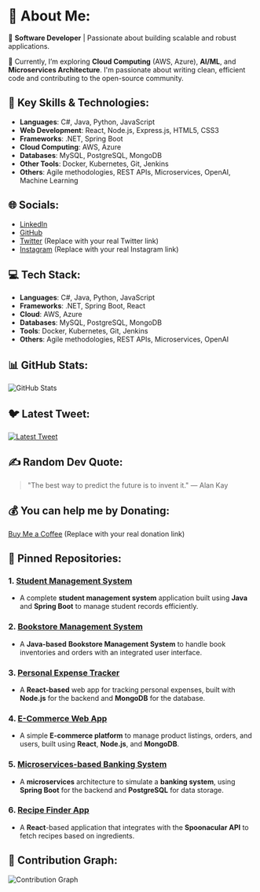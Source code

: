 # 💫 About Me:
🔭 **Software Developer** | Passionate about building scalable and robust applications.

🌱 Currently, I’m exploring **Cloud Computing** (AWS, Azure), **AI/ML**, and **Microservices Architecture**. I'm passionate about writing clean, efficient code and contributing to the open-source community.

## 🔹 Key Skills & Technologies:
- **Languages**: C#, Java, Python, JavaScript
- **Web Development**: React, Node.js, Express.js, HTML5, CSS3
- **Frameworks**: .NET, Spring Boot
- **Cloud Computing**: AWS, Azure
- **Databases**: MySQL, PostgreSQL, MongoDB
- **Other Tools**: Docker, Kubernetes, Git, Jenkins
- **Others**: Agile methodologies, REST APIs, Microservices, OpenAI, Machine Learning

## 🌐 Socials:
- [LinkedIn](https://in.linkedin.com/in/pragnya-sahoo-603951174)
- [GitHub](https://github.com/pragnyasahoo)
- [Twitter](https://twitter.com/yourusername) (Replace with your real Twitter link)
- [Instagram](https://www.instagram.com/yourusername) (Replace with your real Instagram link)

## 💻 Tech Stack:
- **Languages**: C#, Java, Python, JavaScript
- **Frameworks**: .NET, Spring Boot, React
- **Cloud**: AWS, Azure
- **Databases**: MySQL, PostgreSQL, MongoDB
- **Tools**: Docker, Kubernetes, Git, Jenkins
- **Others**: Agile methodologies, REST APIs, Microservices, OpenAI

## 📊 GitHub Stats:
![GitHub Stats](https://github-readme-stats.vercel.app/api?username=pragnyasahoo&show_icons=true&hide_title=true)

## 🐦 Latest Tweet:
[![Latest Tweet](https://github-readme-twitter.goharsha.in/api?id=yourusername)](https://twitter.com/yourusername)

## ✍️ Random Dev Quote:
> "The best way to predict the future is to invent it." — Alan Kay

## 💰 You can help me by Donating:
[Buy Me a Coffee](https://www.buymeacoffee.com/yourusername) (Replace with your real donation link)

## 📂 Pinned Repositories:
### 1. [**Student Management System**](https://github.com/pragnyasahoo/student-management-system)
   - A complete **student management system** application built using **Java** and **Spring Boot** to manage student records efficiently.

### 2. [**Bookstore Management System**](https://github.com/pragnyasahoo/bookstore-management-system)
   - A **Java-based** **Bookstore Management System** to handle book inventories and orders with an integrated user interface.

### 3. [**Personal Expense Tracker**](https://github.com/pragnyasahoo/personal-expense-tracker)
   - A **React-based** web app for tracking personal expenses, built with **Node.js** for the backend and **MongoDB** for the database.

### 4. [**E-Commerce Web App**](https://github.com/pragnyasahoo/e-commerce-web-app)
   - A simple **E-commerce platform** to manage product listings, orders, and users, built using **React**, **Node.js**, and **MongoDB**.

### 5. [**Microservices-based Banking System**](https://github.com/pragnyasahoo/microservices-based-banking-system)
   - A **microservices** architecture to simulate a **banking system**, using **Spring Boot** for the backend and **PostgreSQL** for data storage.

### 6. [**Recipe Finder App**](https://github.com/pragnyasahoo/recipe-finder-app)
   - A **React**-based application that integrates with the **Spoonacular API** to fetch recipes based on ingredients.

## 📅 Contribution Graph:
![Contribution Graph](https://github-readme-stats.vercel.app/api/wakatime?username=pragnyasahoo&layout=compact)

